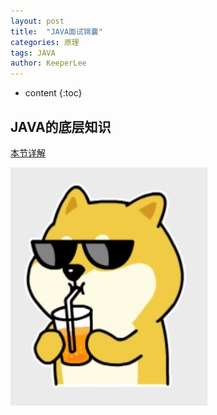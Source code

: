 ```yaml
---
layout: post
title:  "JAVA面试锦囊"
categories: 原理
tags: JAVA
author: KeeperLee
---
```

* content
{:toc}
## JAVA的底层知识




[本节详解](http://note.youdao.com/noteshare?id=4115b697c31fedd04490dd95e659d12e)

![嘻嘻嘻](/images/dog.jpg)
